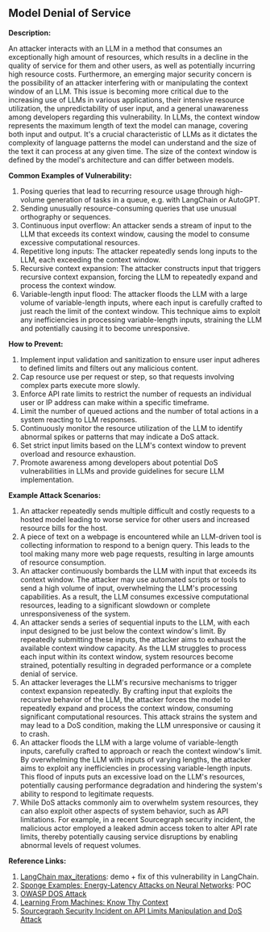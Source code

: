 ## Model Denial of Service

**Description:**

An attacker interacts with an LLM in a method that consumes an exceptionally high amount of resources, which results in a decline in the quality of service for them and other users, as well as potentially incurring high resource costs. Furthermore, an emerging major security concern is the possibility of an attacker interfering with or manipulating the context window of an LLM. This issue is becoming more critical due to the increasing use of LLMs in various applications, their intensive resource utilization, the unpredictability of user input, and a general unawareness among developers regarding this vulnerability. In LLMs, the context window represents the maximum length of text the model can manage, covering both input and output. It's a crucial characteristic of LLMs as it dictates the complexity of language patterns the model can understand and the size of the text it can process at any given time. The size of the context window is defined by the model's architecture and can differ between models.

**Common Examples of Vulnerability:**

1. Posing queries that lead to recurring resource usage through high-volume generation of tasks in a queue, e.g. with LangChain or AutoGPT.
2. Sending unusually resource-consuming queries that use unusual orthography or sequences.
3. Continuous input overflow: An attacker sends a stream of input to the LLM that exceeds its context window, causing the model to consume excessive computational resources.
4. Repetitive long inputs: The attacker repeatedly sends long inputs to the LLM, each exceeding the context window.
5. Recursive context expansion: The attacker constructs input that triggers recursive context expansion, forcing the LLM to repeatedly expand and process the context window.
6. Variable-length input flood: The attacker floods the LLM with a large volume of variable-length inputs, where each input is carefully crafted to just reach the limit of the context window. This technique aims to exploit any inefficiencies in processing variable-length inputs, straining the LLM and potentially causing it to become unresponsive.

**How to Prevent:**

1. Implement input validation and sanitization to ensure user input adheres to defined limits and filters out any malicious content.
2. Cap resource use per request or step, so that requests involving complex parts execute more slowly.
3. Enforce API rate limits to restrict the number of requests an individual user or IP address can make within a specific timeframe.
4. Limit the number of queued actions and the number of total actions in a system reacting to LLM responses.
5. Continuously monitor the resource utilization of the LLM to identify abnormal spikes or patterns that may indicate a DoS attack.
6. Set strict input limits based on the LLM's context window to prevent overload and resource exhaustion.
7. Promote awareness among developers about potential DoS vulnerabilities in LLMs and provide guidelines for secure LLM implementation.


**Example Attack Scenarios:**

1. An attacker repeatedly sends multiple difficult and costly requests to a hosted model leading to worse service for other users and increased resource bills for the host.
2. A piece of text on a webpage is encountered while an LLM-driven tool is collecting information to respond to a benign query. This leads to the tool making many more web page requests, resulting in large amounts of resource consumption.
3. An attacker continuously bombards the LLM with input that exceeds its context window. The attacker may use automated scripts or tools to send a high volume of input, overwhelming the LLM's processing capabilities. As a result, the LLM consumes excessive computational resources, leading to a significant slowdown or complete unresponsiveness of the system.
4. An attacker sends a series of sequential inputs to the LLM, with each input designed to be just below the context window's limit. By repeatedly submitting these inputs, the attacker aims to exhaust the available context window capacity. As the LLM struggles to process each input within its context window, system resources become strained, potentially resulting in degraded performance or a complete denial of service.
5. An attacker leverages the LLM's recursive mechanisms to trigger context expansion repeatedly. By crafting input that exploits the recursive behavior of the LLM, the attacker forces the model to repeatedly expand and process the context window, consuming significant computational resources. This attack strains the system and may lead to a DoS condition, making the LLM unresponsive or causing it to crash.
6. An attacker floods the LLM with a large volume of variable-length inputs, carefully crafted to approach or reach the context window's limit. By overwhelming the LLM with inputs of varying lengths, the attacker aims to exploit any inefficiencies in processing variable-length inputs. This flood of inputs puts an excessive load on the LLM's resources, potentially causing performance degradation and hindering the system's ability to respond to legitimate requests.
7. While DoS attacks commonly aim to overwhelm system resources, they can also exploit other aspects of system behavior, such as API limitations. For example, in a recent Sourcegraph security incident, the malicious actor employed a leaked admin access token to alter API rate limits, thereby potentially causing service disruptions by enabling abnormal levels of request volumes.



**Reference Links:**

1. [LangChain max_iterations](https://twitter.com/hwchase17/status/1608467493877579777): demo + fix of this vulnerability in LangChain.
2. [Sponge Examples: Energy-Latency Attacks on Neural Networks](https://arxiv.org/abs/2006.03463): POC
3. [OWASP DOS Attack](https://owasp.org/www-community/attacks/Denial_of_Service)
4. [Learning From Machines: Know Thy Context](https://lukebechtel.com/blog/lfm-know-thy-context)
5. [Sourcegraph Security Incident on API Limits Manipulation and DoS Attack ](https://about.sourcegraph.com/blog/security-update-august-2023)



